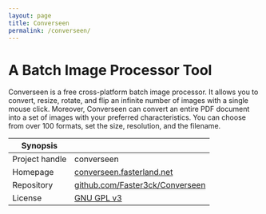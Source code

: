 ```yaml
---
layout: page
title: Converseen
permalink: /converseen/
---
```


# A Batch Image Processor Tool

Converseen is a free cross-platform batch image processor. It allows you to convert, resize, rotate, and flip an infinite number of images with a single mouse click. Moreover, Converseen can convert an entire PDF document into a set of images with your preferred characteristics. You can choose from over 100 formats, set the size, resolution, and the filename.

| Synopsis         |  |
|------------------|--|
| Project handle   | converseen |
| Homepage         | [converseen.fasterland.net](https://converseen.fasterland.net/) |
| Repository       | [github.com/Faster3ck/Converseen](https://github.com/Faster3ck/Converseen) |
| License          | [GNU GPL v3](https://www.gnu.org/licenses/old-licenses/gpl-3.0.html) |
